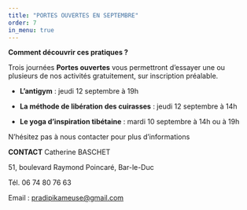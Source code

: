 ```yaml
---
title: "PORTES OUVERTES EN SEPTEMBRE"
order: 7
in_menu: true
---
```

**Comment découvrir ces pratiques ?**

Trois journées **Portes ouvertes** vous permettront d’essayer une ou plusieurs de nos activités gratuitement, sur inscription préalable.

- **L’antigym** : jeudi 12 septembre à 19h


- **La méthode de libération des cuirasses** : jeudi 12 septembre à 14h


- **Le yoga d’inspiration tibétaine** : mardi 10 septembre à 14h ou à 19h


N’hésitez pas à nous contacter pour plus d’informations

**CONTACT**
Catherine BASCHET

51, boulevard Raymond Poincaré, Bar-le-Duc

Tél. 06 74 80 76 63

Email : pradipikameuse@gmail.com 